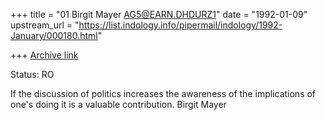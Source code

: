 +++
title = "01 Birgit Mayer <AG5@EARN.DHDURZ1>"
date = "1992-01-09"
upstream_url = "https://list.indology.info/pipermail/indology/1992-January/000180.html"

+++
[Archive link](https://list.indology.info/pipermail/indology/1992-January/000180.html)

Status: RO

If the discussion of politics increases the awareness of the implications
of one's doing it is a valuable contribution.
Birgit Mayer




